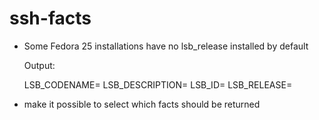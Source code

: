 ssh-facts
=========
- Some Fedora 25 installations have no lsb_release installed by default

  Output:

  LSB_CODENAME=
  LSB_DESCRIPTION=
  LSB_ID=
  LSB_RELEASE=

- make it possible to select which facts should be returned

